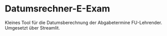 # Datumsrechner-E-Exam

Kleines Tool für die Datumsberechnung der Abgabetermine FU-Lehrender. Umgesetzt über Streamlit.
